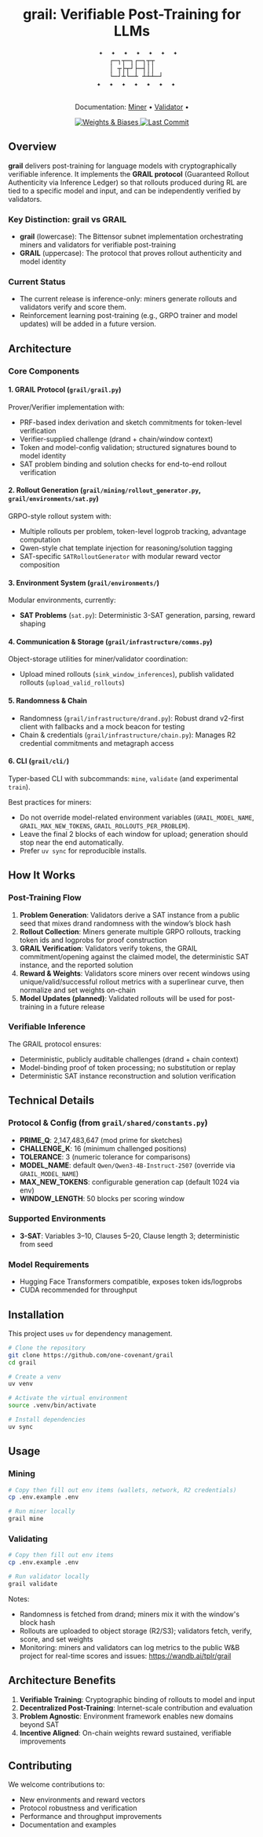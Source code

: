 <h1 align="center">grail: Verifiable Post-Training for LLMs</h1>

<div align="center">
  <pre>
   ✦  ✦  ✦  ✦  ✦  ✦  ✦
  ┌─┐┬─┐┌─┐┬┬  
  │ ┬├┬┘├─┤││  
  └─┘┴└─┴ ┴┴┴─┘
  ✦  ✦  ✦  ✦  ✦  ✦  ✦
  </pre>
</div>


<p align="center">
  Documentation:
  <a href="docs/miner.md">Miner</a> •
  <a href="docs/validator.md">Validator</a> •
</p>

<p align="center">
  <!-- <a href="https://codecov.io/gh/one-covenant/grail">
    <img src="https://codecov.io/gh/one-covenant/grail/branch/main/graph/badge.svg" alt="Codecov" />
  </a>
  <a href="https://github.com/one-covenant/grail/blob/main/LICENSE">
    <img src="https://img.shields.io/github/license/one-covenant/grail" alt="License" />
  </a> -->
  <a href="https://wandb.ai/tplr/grail">
    <img src="https://img.shields.io/badge/W%26B-Public%20Dashboard-FFBE00?logo=weightsandbiases" alt="Weights & Biases" />
  </a>
  <a href="https://github.com/one-covenant/grail/commits/main">
    <img src="https://img.shields.io/github/last-commit/one-covenant/grail" alt="Last Commit" />
  </a>
</p>


## Overview

**grail** delivers post-training for language models with cryptographically verifiable inference. It implements the **GRAIL protocol** (Guaranteed Rollout Authenticity via Inference Ledger) so that rollouts produced during RL are tied to a specific model and input, and can be independently verified by validators.

### Key Distinction: grail vs GRAIL

- **grail** (lowercase): The Bittensor subnet implementation orchestrating miners and validators for verifiable post-training
- **GRAIL** (uppercase): The protocol that proves rollout authenticity and model identity

### Current Status

- The current release is inference-only: miners generate rollouts and validators verify and score them.
- Reinforcement learning post-training (e.g., GRPO trainer and model updates) will be added in a future version.

## Architecture

### Core Components

#### 1. GRAIL Protocol (`grail/grail.py`)
Prover/Verifier implementation with:
- PRF-based index derivation and sketch commitments for token-level verification
- Verifier-supplied challenge (drand + chain/window context)
- Token and model-config validation; structured signatures bound to model identity
- SAT problem binding and solution checks for end-to-end rollout verification

#### 2. Rollout Generation (`grail/mining/rollout_generator.py`, `grail/environments/sat.py`)
GRPO-style rollout system with:
- Multiple rollouts per problem, token-level logprob tracking, advantage computation
- Qwen-style chat template injection for reasoning/solution tagging
- SAT-specific `SATRolloutGenerator` with modular reward vector composition

#### 3. Environment System (`grail/environments/`)
Modular environments, currently:
- **SAT Problems** (`sat.py`): Deterministic 3-SAT generation, parsing, reward shaping

#### 4. Communication & Storage (`grail/infrastructure/comms.py`)
Object-storage utilities for miner/validator coordination:
- Upload mined rollouts (`sink_window_inferences`), publish validated rollouts (`upload_valid_rollouts`)

#### 5. Randomness & Chain
- Randomness (`grail/infrastructure/drand.py`): Robust drand v2-first client with fallbacks and a mock beacon for testing
- Chain & credentials (`grail/infrastructure/chain.py`): Manages R2 credential commitments and metagraph access

#### 6. CLI (`grail/cli/`)
Typer-based CLI with subcommands: `mine`, `validate` (and experimental `train`).

 Best practices for miners:
- Do not override model-related environment variables (`GRAIL_MODEL_NAME`, `GRAIL_MAX_NEW_TOKENS`, `GRAIL_ROLLOUTS_PER_PROBLEM`).
- Leave the final 2 blocks of each window for upload; generation should stop near the end automatically.
- Prefer `uv sync` for reproducible installs.

## How It Works

### Post-Training Flow

1. **Problem Generation**: Validators derive a SAT instance from a public seed that mixes drand randomness with the window’s block hash
2. **Rollout Collection**: Miners generate multiple GRPO rollouts, tracking token ids and logprobs for proof construction
3. **GRAIL Verification**: Validators verify tokens, the GRAIL commitment/opening against the claimed model, the deterministic SAT instance, and the reported solution
4. **Reward & Weights**: Validators score miners over recent windows using unique/valid/successful rollout metrics with a superlinear curve, then normalize and set weights on-chain
5. **Model Updates (planned)**: Validated rollouts will be used for post-training in a future release

### Verifiable Inference

The GRAIL protocol ensures:
- Deterministic, publicly auditable challenges (drand + chain context)
- Model-binding proof of token processing; no substitution or replay
- Deterministic SAT instance reconstruction and solution verification

## Technical Details

### Protocol & Config (from `grail/shared/constants.py`)
- **PRIME_Q**: 2,147,483,647 (mod prime for sketches)
- **CHALLENGE_K**: 16 (minimum challenged positions)
- **TOLERANCE**: 3 (numeric tolerance for comparisons)
- **MODEL_NAME**: default `Qwen/Qwen3-4B-Instruct-2507` (override via `GRAIL_MODEL_NAME`)
- **MAX_NEW_TOKENS**: configurable generation cap (default 1024 via env)
- **WINDOW_LENGTH**: 50 blocks per scoring window

### Supported Environments
- **3-SAT**: Variables 3–10, Clauses 5–20, Clause length 3; deterministic from seed

### Model Requirements
- Hugging Face Transformers compatible, exposes token ids/logprobs
- CUDA recommended for throughput

## Installation

This project uses `uv` for dependency management.

```bash
# Clone the repository
git clone https://github.com/one-covenant/grail
cd grail

# Create a venv
uv venv

# Activate the virtual environment
source .venv/bin/activate

# Install dependencies
uv sync
```

## Usage

### Mining

```bash
# Copy then fill out env items (wallets, network, R2 credentials)
cp .env.example .env

# Run miner locally
grail mine
```

### Validating

```bash
# Copy then fill out env items
cp .env.example .env

# Run validator locally
grail validate
```

Notes:
- Randomness is fetched from drand; miners mix it with the window's block hash
- Rollouts are uploaded to object storage (R2/S3); validators fetch, verify, score, and set weights
- Monitoring: miners and validators can log metrics to the public W&B project for real-time scores and issues: https://wandb.ai/tplr/grail

## Architecture Benefits

1. **Verifiable Training**: Cryptographic binding of rollouts to model and input
2. **Decentralized Post-Training**: Internet-scale contribution and evaluation
3. **Problem Agnostic**: Environment framework enables new domains beyond SAT
4. **Incentive Aligned**: On-chain weights reward sustained, verifiable improvements

## Contributing

We welcome contributions to:
- New environments and reward vectors
- Protocol robustness and verification
- Performance and throughput improvements
- Documentation and examples
